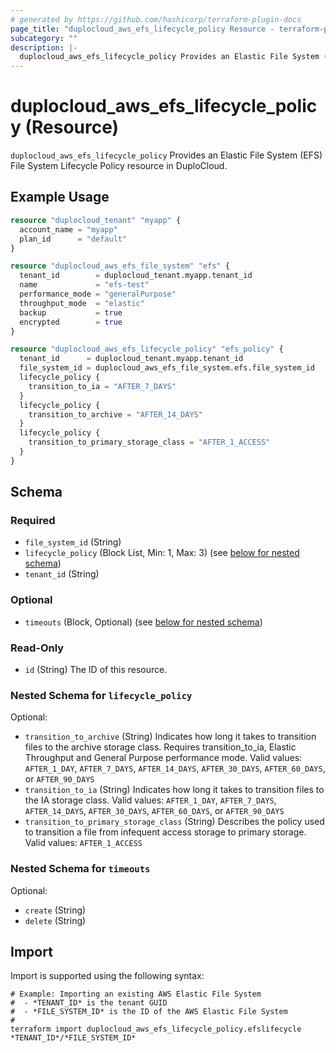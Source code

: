 ```yaml
---
# generated by https://github.com/hashicorp/terraform-plugin-docs
page_title: "duplocloud_aws_efs_lifecycle_policy Resource - terraform-provider-duplocloud"
subcategory: ""
description: |-
  duplocloud_aws_efs_lifecycle_policy Provides an Elastic File System (EFS) File System Lifecycle Policy resource in DuploCloud.
---
```


# duplocloud_aws_efs_lifecycle_policy (Resource)

`duplocloud_aws_efs_lifecycle_policy` Provides an Elastic File System (EFS) File System Lifecycle Policy resource in DuploCloud.

## Example Usage

```terraform
resource "duplocloud_tenant" "myapp" {
  account_name = "myapp"
  plan_id      = "default"
}

resource "duplocloud_aws_efs_file_system" "efs" {
  tenant_id        = duplocloud_tenant.myapp.tenant_id
  name             = "efs-test"
  performance_mode = "generalPurpose"
  throughput_mode  = "elastic"
  backup           = true
  encrypted        = true
}

resource "duplocloud_aws_efs_lifecycle_policy" "efs_policy" {
  tenant_id      = duplocloud_tenant.myapp.tenant_id
  file_system_id = duplocloud_aws_efs_file_system.efs.file_system_id
  lifecycle_policy {
    transition_to_ia = "AFTER_7_DAYS"
  }
  lifecycle_policy {
    transition_to_archive = "AFTER_14_DAYS"
  }
  lifecycle_policy {
    transition_to_primary_storage_class = "AFTER_1_ACCESS"
  }
}
```

<!-- schema generated by tfplugindocs -->
## Schema

### Required

- `file_system_id` (String)
- `lifecycle_policy` (Block List, Min: 1, Max: 3) (see [below for nested schema](#nestedblock--lifecycle_policy))
- `tenant_id` (String)

### Optional

- `timeouts` (Block, Optional) (see [below for nested schema](#nestedblock--timeouts))

### Read-Only

- `id` (String) The ID of this resource.

<a id="nestedblock--lifecycle_policy"></a>
### Nested Schema for `lifecycle_policy`

Optional:

- `transition_to_archive` (String) Indicates how long it takes to transition files to the archive storage class. Requires transition_to_ia, Elastic Throughput and General Purpose performance mode. Valid values: `AFTER_1_DAY`, `AFTER_7_DAYS`, `AFTER_14_DAYS`, `AFTER_30_DAYS`, `AFTER_60_DAYS`, or `AFTER_90_DAYS`
- `transition_to_ia` (String) Indicates how long it takes to transition files to the IA storage class. Valid values: `AFTER_1_DAY`, `AFTER_7_DAYS`, `AFTER_14_DAYS`, `AFTER_30_DAYS`, `AFTER_60_DAYS`, or `AFTER_90_DAYS`
- `transition_to_primary_storage_class` (String) Describes the policy used to transition a file from infequent access storage to primary storage. Valid values: `AFTER_1_ACCESS`


<a id="nestedblock--timeouts"></a>
### Nested Schema for `timeouts`

Optional:

- `create` (String)
- `delete` (String)

## Import

Import is supported using the following syntax:

```shell
# Example: Importing an existing AWS Elastic File System
#  - *TENANT_ID* is the tenant GUID
#  - *FILE_SYSTEM_ID* is the ID of the AWS Elastic File System
#
terraform import duplocloud_aws_efs_lifecycle_policy.efslifecycle *TENANT_ID*/*FILE_SYSTEM_ID*
```
